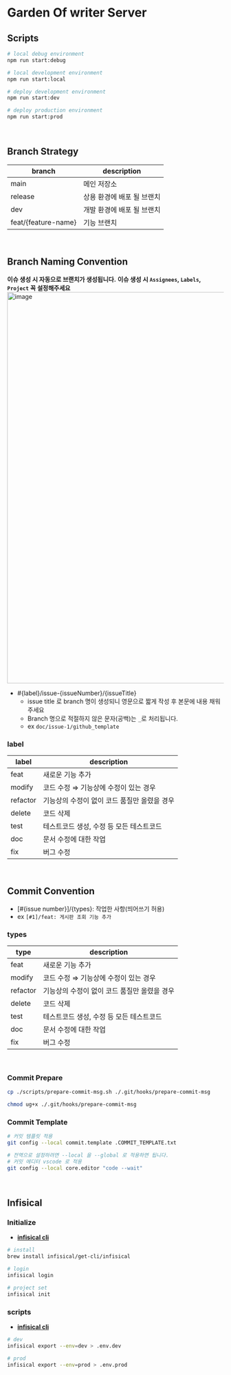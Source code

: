 # **Garden Of writer Server**

## **Scripts**

```bash
# local debug environment
npm run start:debug

# local development environment
npm run start:local

# deploy development environment
npm run start:dev

# deploy production environment
npm run start:prod
```

<br>

## **Branch Strategy**

| branch              | description                |
| ------------------- | -------------------------- |
| main                | 메인 저장소                |
| release             | 상용 환경에 배포 될 브랜치 |
| dev                 | 개발 환경에 배포 될 브랜치 |
| feat/{feature-name} | 기능 브랜치                |

<br>

## **Branch Naming Convention**

**이슈 생성 시 자동으로 브랜치가 생성됩니다.**
**이슈 생성 시 `Assignees`, `Labels`, `Project` 꼭 설정해주세요**
<img width="909" alt="image" src="https://github.com/GardenOfWriter/garden-of-writer-backend/assets/46591459/37b2d7d4-8ffa-4299-a9cf-e05c25da67c2">

>

- #{label}/issue-{issueNumber}/{issueTitle}
  - issue title 로 branch 명이 생성되니 영문으로 짧게 작성 후 본문에 내용 채워주세요
  - Branch 명으로 적절하지 않은 문자(공백)는 `_`로 처리됩니다.
  - ex `doc/issue-1/github_template`

### label

| label    | description                                  |
| -------- | -------------------------------------------- |
| feat     | 새로운 기능 추가                             |
| modify   | 코드 수정 ⇒ 기능상에 수정이 있는 경우        |
| refactor | 기능상의 수정이 없이 코드 품질만 올렸을 경우 |
| delete   | 코드 삭제                                    |
| test     | 테스트코드 생성, 수정 등 모든 테스트코드     |
| doc      | 문서 수정에 대한 작업                        |
| fix      | 버그 수정                                    |

<br>

## **Commit Convention**

- [#{issue number}]/{types}: 작업한 사항(띄어쓰기 허용)
- ex `[#1]/feat: 게시판 조회 기능 추가`

### types

| type     | description                                  |
| -------- | -------------------------------------------- |
| feat     | 새로운 기능 추가                             |
| modify   | 코드 수정 ⇒ 기능상에 수정이 있는 경우        |
| refactor | 기능상의 수정이 없이 코드 품질만 올렸을 경우 |
| delete   | 코드 삭제                                    |
| test     | 테스트코드 생성, 수정 등 모든 테스트코드     |
| doc      | 문서 수정에 대한 작업                        |
| fix      | 버그 수정                                    |

<br>

### **Commit Prepare**

```bash
cp ./scripts/prepare-commit-msg.sh ./.git/hooks/prepare-commit-msg

chmod ug+x ./.git/hooks/prepare-commit-msg
```

### **Commit Template**

```bash
# 커밋 템플릿 적용
git config --local commit.template .COMMIT_TEMPLATE.txt

# 전역으로 설정하려면 --local 을 --global 로 적용하면 됩니다.
# 커밋 에디터 vscode 로 적용
git config --local core.editor "code --wait"
```

<br>

## **Infisical**

### Initialize

- **[infisical cli](https://infisical.com/docs/documentation/getting-started/cli)**

```bash
# install
brew install infisical/get-cli/infisical

# login
infisical login

# project set
infisical init
```

### scripts

- **[infisical cli](https://infisical.com/docs/cli/commands/export)**

```bash
# dev
infisical export --env=dev > .env.dev

# prod
infisical export --env=prod > .env.prod
```
